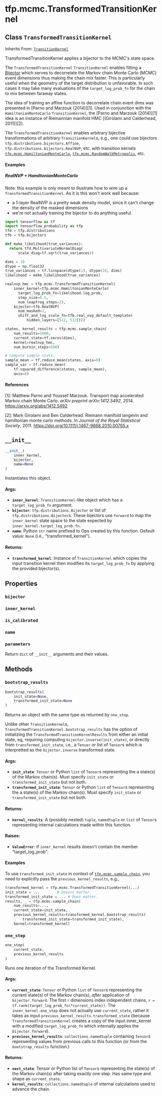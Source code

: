 <div itemscope itemtype="http://developers.google.com/ReferenceObject">
<meta itemprop="name" content="tfp.mcmc.TransformedTransitionKernel" />
<meta itemprop="path" content="Stable" />
<meta itemprop="property" content="bijector"/>
<meta itemprop="property" content="inner_kernel"/>
<meta itemprop="property" content="is_calibrated"/>
<meta itemprop="property" content="name"/>
<meta itemprop="property" content="parameters"/>
<meta itemprop="property" content="__init__"/>
<meta itemprop="property" content="bootstrap_results"/>
<meta itemprop="property" content="one_step"/>
</div>

# tfp.mcmc.TransformedTransitionKernel

## Class `TransformedTransitionKernel`

Inherits From: [`TransitionKernel`](../../tfp/mcmc/TransitionKernel.md)

TransformedTransitionKernel applies a bijector to the MCMC's state space.

The `TransformedTransitionKernel` `TransitionKernel` enables fitting
a [Bijector](
https://www.tensorflow.org/api_docs/python/tf/distributions/bijectors/Bijector)
which serves to decorrelate the Markov chain Monte Carlo (MCMC)
event dimensions thus making the chain mix faster. This is
particularly useful when the geometry of the target distribution is
unfavorable. In such cases it may take many evaluations of the
`target_log_prob_fn` for the chain to mix between faraway states.

The idea of training an affine function to decorrelate chain event dims was
presented in [Parno and Marzouk (2014)][1]. Used in conjunction with the
`HamiltonianMonteCarlo` `TransitionKernel`, the [Parno and Marzouk (2014)][1]
idea is an instance of Riemannian manifold HMC [(Girolami and Calderhead,
2011)][2].

The `TransformedTransitionKernel` enables arbitrary bijective transformations
of arbitrary `TransitionKernel`s, e.g., one could use bijectors
`tfp.distributions.bijectors.Affine`,
`tfp.distributions.bijectors.RealNVP`, etc. with transition kernels
<a href="../../tfp/mcmc/HamiltonianMonteCarlo.md"><code>tfp.mcmc.HamiltonianMonteCarlo</code></a>, <a href="../../tfp/mcmc/RandomWalkMetropolis.md"><code>tfp.mcmc.RandomWalkMetropolis</code></a>,
etc.

#### Examples

##### RealNVP + HamiltonianMonteCarlo

Note: this example is only meant to illustrate how to wire up a
`TransformedTransitionKernel`. As it is this won't work well because:
* a 1-layer RealNVP is a pretty weak density model, since it can't change the
density of the masked dimensions
* we're not actually training the bijector to do anything useful.

```python
import tensorflow as tf
import tensorflow_probability as tfp
tfd = tfp.distributions
tfb = tfp.bijectors

def make_likelihood(true_variances):
  return tfd.MultivariateNormalDiag(
      scale_diag=tf.sqrt(true_variances))

dims = 10
dtype = np.float32
true_variances = tf.linspace(dtype(1), dtype(3), dims)
likelihood = make_likelihood(true_variances)

realnvp_hmc = tfp.mcmc.TransformedTransitionKernel(
    inner_kernel=tfp.mcmc.HamiltonianMonteCarlo(
      target_log_prob_fn=likelihood.log_prob,
      step_size=0.5,
      num_leapfrog_steps=2),
    bijector=tfb.RealNVP(
      num_masked=2,
      shift_and_log_scale_fn=tfb.real_nvp_default_template(
          hidden_layers=[512, 512])))

states, kernel_results = tfp.mcmc.sample_chain(
    num_results=1000,
    current_state=tf.zeros(dims),
    kernel=realnvp_hmc,
    num_burnin_steps=500)

# Compute sample stats.
sample_mean = tf.reduce_mean(states, axis=0)
sample_var = tf.reduce_mean(
    tf.squared_difference(states, sample_mean),
    axis=0)
```

#### References

[1]: Matthew Parno and Youssef Marzouk. Transport map accelerated Markov chain
     Monte Carlo. _arXiv preprint arXiv:1412.5492_, 2014.
     https://arxiv.org/abs/1412.5492

[2]: Mark Girolami and Ben Calderhead. Riemann manifold langevin and
     hamiltonian monte carlo methods. In _Journal of the Royal Statistical
     Society_, 2011. https://doi.org/10.1111/j.1467-9868.2010.00765.x

<h2 id="__init__"><code>__init__</code></h2>

``` python
__init__(
    inner_kernel,
    bijector,
    name=None
)
```

Instantiates this object.

#### Args:

* <b>`inner_kernel`</b>: `TransitionKernel`-like object which has a
    `target_log_prob_fn` argument.
* <b>`bijector`</b>: `tfp.distributions.Bijector` or list of
    `tfp.distributions.Bijector`s. These bijectors use `forward` to map the
    `inner_kernel` state space to the state expected by
    `inner_kernel.target_log_prob_fn`.
* <b>`name`</b>: Python `str` name prefixed to Ops created by this function.
    Default value: `None` (i.e., "transformed_kernel").


#### Returns:

* <b>`transformed_kernel`</b>: Instance of `TransitionKernel` which copies the input
    transition kernel then modifies its `target_log_prob_fn` by applying the
    provided bijector(s).



## Properties

<h3 id="bijector"><code>bijector</code></h3>



<h3 id="inner_kernel"><code>inner_kernel</code></h3>



<h3 id="is_calibrated"><code>is_calibrated</code></h3>



<h3 id="name"><code>name</code></h3>



<h3 id="parameters"><code>parameters</code></h3>

Return `dict` of ``__init__`` arguments and their values.



## Methods

<h3 id="bootstrap_results"><code>bootstrap_results</code></h3>

``` python
bootstrap_results(
    init_state=None,
    transformed_init_state=None
)
```

Returns an object with the same type as returned by `one_step`.

Unlike other `TransitionKernel`s,
`TransformedTransitionKernel.bootstrap_results` has the option of
initializing the `TransformedTransitionKernelResults` from either an initial
state, eg, requiring computing `bijector.inverse(init_state)`, or
directly from `transformed_init_state`, i.e., a `Tensor` or list
of `Tensor`s which is interpretted as the `bijector.inverse`
transformed state.

#### Args:

* <b>`init_state`</b>: `Tensor` or Python `list` of `Tensor`s representing the a
    state(s) of the Markov chain(s). Must specify `init_state` or
    `transformed_init_state` but not both.
* <b>`transformed_init_state`</b>: `Tensor` or Python `list` of `Tensor`s
    representing the a state(s) of the Markov chain(s). Must specify
    `init_state` or `transformed_init_state` but not both.


#### Returns:

* <b>`kernel_results`</b>: A (possibly nested) `tuple`, `namedtuple` or `list` of
    `Tensor`s representing internal calculations made within this function.


#### Raises:

* <b>`ValueError`</b>: if `inner_kernel` results doesn't contain the member
    "target_log_prob".

#### Examples

To use `transformed_init_state` in context of
<a href="../../tfp/mcmc/sample_chain.md"><code>tfp.mcmc.sample_chain</code></a>, you need to explicitly pass the
`previous_kernel_results`, e.g.,

```python
transformed_kernel = tfp.mcmc.TransformedTransitionKernel(...)
init_state = ...        # Doesnt matter.
transformed_init_state = ... # Does matter.
results, _ = tfp.mcmc.sample_chain(
    num_results=...,
    current_state=init_state,
    previous_kernel_results=transformed_kernel.bootstrap_results(
        transformed_init_state=transformed_init_state),
    kernel=transformed_kernel)
```

<h3 id="one_step"><code>one_step</code></h3>

``` python
one_step(
    current_state,
    previous_kernel_results
)
```

Runs one iteration of the Transformed Kernel.

#### Args:

* <b>`current_state`</b>: `Tensor` or Python `list` of `Tensor`s
    representing the current state(s) of the Markov chain(s),
    _after_ application of `bijector.forward`. The first `r`
    dimensions index independent chains,
    `r = tf.rank(target_log_prob_fn(*current_state))`. The
    `inner_kernel.one_step` does not actually use `current_state`,
    rather it takes as input
    `previous_kernel_results.transformed_state` (because
    `TransformedTransitionKernel` creates a copy of the input
    inner_kernel with a modified `target_log_prob_fn` which
    internally applies the `bijector.forward`).
* <b>`previous_kernel_results`</b>: `collections.namedtuple` containing `Tensor`s
    representing values from previous calls to this function (or from the
    `bootstrap_results` function.)


#### Returns:

* <b>`next_state`</b>: Tensor or Python list of `Tensor`s representing the state(s)
    of the Markov chain(s) after taking exactly one step. Has same type and
    shape as `current_state`.
* <b>`kernel_results`</b>: `collections.namedtuple` of internal calculations used to
    advance the chain.



